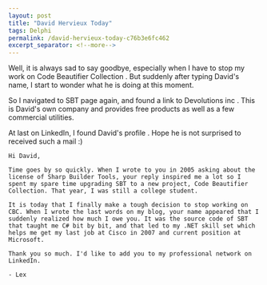 ```yaml
---
layout: post
title: "David Hervieux Today"
tags: Delphi
permalink: /david-hervieux-today-c76b3e6fc462
excerpt_separator: <!--more-->
---
```

Well, it is always sad to say goodbye, especially when I have to stop my work on Code Beautifier Collection . But suddenly after typing David's name, I start to wonder what he is doing at this moment.
<!--more-->

So I navigated to SBT page again, and found a link to Devolutions inc . This is David's own company and provides free products as well as a few commercial utilities.

At last on LinkedIn, I found David's profile . Hope he is not surprised to received such a mail :)

``` text
Hi David,

Time goes by so quickly. When I wrote to you in 2005 asking about the license of Sharp Builder Tools, your reply inspired me a lot so I spent my spare time upgrading SBT to a new project, Code Beautifier Collection. That year, I was still a college student.

It is today that I finally make a tough decision to stop working on CBC. When I wrote the last words on my blog, your name appeared that I suddenly realized how much I owe you. It was the source code of SBT that taught me C# bit by bit, and that led to my .NET skill set which helps me get my last job at Cisco in 2007 and current position at Microsoft.

Thank you so much. I'd like to add you to my professional network on LinkedIn. 

- Lex
```

